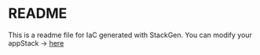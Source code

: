 # README
This is a readme file for IaC generated with StackGen.
You can modify your appStack -> [here](http://main.dev.stackgen.com/appstacks/420e6300-7bd7-47f4-89b7-d3cbcfdb0b15)
